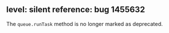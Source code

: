 level: silent
reference: bug 1455632
---
The `queue.runTask` method is no longer marked as deprecated.
